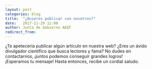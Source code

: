 ```yaml
---
layout: post
categories: blog 
title:  "¿Quieres publicar con nosotros?"
date:   2017-11-29 12:00
author: Junta de Gobierno AEEF
redirect_from:
---
```


<p>
   ¿Te apetecería publicar algún artículo en nuestra web? ¿Eres un ávido divulgador científico que busca lectores y fama? No dudes en contactarnos, ¡juntos podemos conseguir grandes logros!       
      <br>
   ¡Esperamos tu mensaje! Hasta entonces, recibe un cordial saludo.
   
</p>   

